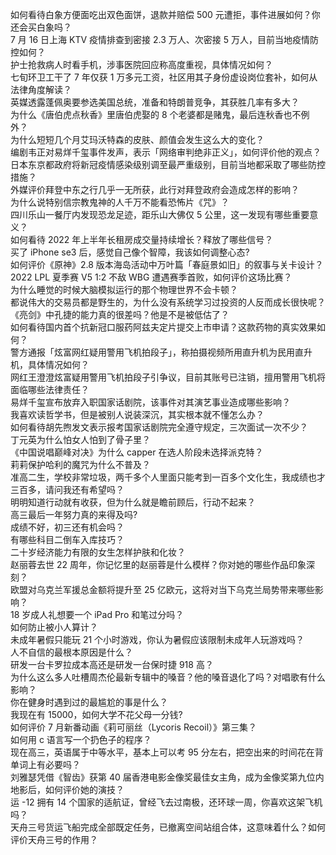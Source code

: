 如何看待白象方便面吃出双色面饼，退款并赔偿 500 元遭拒，事件进展如何？你还会买白象吗？  
7 月 16 日上海 KTV 疫情排查到密接 2.3 万人、次密接 5 万人，目前当地疫情防控如何？  
护士抢救病人时看手机，涉事医院回应称高度重视，具体情况如何？  
七旬环卫工干了 7 年仅获 1 万多元工资，社区用其子身份虚设岗位套补，如何从法律角度解读？  
英媒透露蓬佩奥要参选美国总统，准备和特朗普竞争，其获胜几率有多大？  
为什么《唐伯虎点秋香》里唐伯虎娶的 8 个老婆都是赌鬼，最后连秋香也不例外？  
为什么短短几个月艾玛沃特森的皮肤、颜值会发生这么大的变化？  
编剧韦正对易烊千玺事件发声，表示「网络审判绝非正义」，如何评价他的观点？  
日本东京都政府将新冠疫情感染级别调至最严重级别，目前当地都采取了哪些防控措施？  
外媒评价拜登中东之行几乎一无所获，此行对拜登政府会造成怎样的影响？  
为什么说特别信宗教鬼神的人千万不能看恐怖片《咒》？  
四川乐山一餐厅内发现恐龙足迹，距乐山大佛仅 5 公里，这一发现有哪些重要意义？  
如何看待 2022 年上半年长租房成交量持续增长？释放了哪些信号？  
买了 iPhone se3 后，感觉自己像个智障，我该如何调整心态?  
如何评价《原神》2.8 版本海岛活动中万叶篇「春庭景如旧」的叙事与关卡设计？  
2022 LPL 夏季赛 V5 1:2 不敌 WBG 遭遇赛季首败，如何评价这场比赛？  
为什么睡觉的时候大脑模拟运行的那个物理世界不会卡顿？  
都说伟大的交易员都是野生的，为什么没有系统学习过投资的人反而成长很快呢？  
《亮剑》中孔捷的能力真的很差吗？他是不是被低估了？  
如何看待国内首个抗新冠口服药阿兹夫定片提交上市申请？这款药物的真实效果如何？  
警方通报「炫富网红疑用警用飞机拍段子」，称拍摄视频所用直升机为民用直升机，具体情况如何？  
网红王澄澄炫富疑用警用飞机拍段子引争议，目前其账号已注销，擅用警用飞机将面临哪些法律责任？  
易烊千玺宣布放弃入职国家话剧院，该事件对其演艺事业造成哪些影响？  
我喜欢读哲学书，但是被别人说装深沉，其实根本就不懂怎么办？  
如何看待胡先煦发文表示报考国家话剧院完全遵守规定，三次面试一次不少？  
丁元英为什么怕女人怕到了骨子里？  
《中国说唱巅峰对决》为什么 capper 在选人阶段未选择派克特？  
莉莉保护哈利的魔咒为什么不普及？  
准高二生，学校非常垃圾，两千多个人里面只能考到一百多个文化生，我成绩也才三百多，请问我还有希望吗？  
明明知道行动就有收获，但为什么就是瞻前顾后，行动不起来？  
高三最后一年努力真的来得及吗?  
成绩不好，初三还有机会吗？  
有哪些科目二倒车入库技巧？  
二十岁经济能力有限的女生怎样护肤和化妆？  
赵丽蓉去世 22 周年，你记忆里的赵丽蓉是什么模样？你对她的哪些作品印象深刻？  
欧盟对乌克兰军援总金额将提升至 25 亿欧元，这将对当下乌克兰局势带来哪些影响？  
18 岁成人礼想要一个 iPad Pro 和笔过分吗？  
如何防止被小人算计？  
未成年暑假只能玩 21 个小时游戏，你认为暑假应该限制未成年人玩游戏吗？  
人不自信的最根本原因是什么？  
研发一台卡罗拉成本高还是研发一台保时捷 918 高？  
为什么这么多人吐槽周杰伦最新专辑中的嗓音？他的嗓音退化了吗？对唱歌有什么影响？  
你在健身时遇到过的最尴尬的事是什么？  
我现在有 15000，如何大学不花父母一分钱?  
如何评价 7 月新番动画《莉可丽丝（Lycoris Recoil）》第三集？  
如何用 c 语言写一个扔色子的程序？  
现在高三，英语属于中等水平，基本上可以考 95 分左右，把空出来的时间花在背单词上有必要吗？  
刘雅瑟凭借《智齿》获第 40 届香港电影金像奖最佳女主角，成为金像奖第九位内地影后，如何评价她的演技？  
运 -12 拥有 14 个国家的适航证，曾经飞去过南极，还环球一周，你喜欢这架飞机吗？  
天舟三号货运飞船完成全部既定任务，已撤离空间站组合体，这意味着什么？如何评价天舟三号的作用？  
